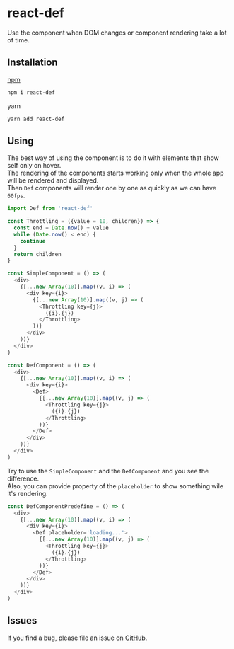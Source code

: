 # react-def
Use the component when DOM changes or component rendering take a lot of time.
## Installation
[npm](https://www.npmjs.com/package/react-def)
```bash
npm i react-def
```
yarn
```bash
yarn add react-def
```
## Using
The best way of using the component is to do it with elements that show self only on hover.  
The rendering of the components starts working only when the whole app will be rendered and displayed.  
Then `Def` components will render one by one as quickly as we can have `60fps`.
```typescript jsx
import Def from 'react-def'

const Throttling = ({value = 10, children}) => {
  const end = Date.now() + value
  while (Date.now() < end) {
    continue
  }
  return children
}

const SimpleComponent = () => (
  <div>
    {[...new Array(10)].map((v, i) => (
      <div key={i}>
        {[...new Array(10)].map((v, j) => (
          <Throttling key={j}>
            ({i}.{j})
          </Throttling>
        ))}
      </div>
    ))}
  </div>
)

const DefComponent = () => (
  <div>
    {[...new Array(10)].map((v, i) => (
      <div key={i}>
        <Def>
          {[...new Array(10)].map((v, j) => (
            <Throttling key={j}>
              ({i}.{j})
            </Throttling>
          ))}
        </Def>
      </div>
    ))}
  </div>
)
```
Try to use the `SimpleComponent` and the `DefComponent` and you see the difference.  
Also, you can provide property of the `placeholder` to show something wile it's rendering.
```typescript jsx
const DefComponentPredefine = () => (
  <div>
    {[...new Array(10)].map((v, i) => (
      <div key={i}>
        <Def placeholder='loading...'>
          {[...new Array(10)].map((v, j) => (
            <Throttling key={j}>
              ({i}.{j})
            </Throttling>
          ))}
        </Def>
      </div>
    ))}
  </div>
)
```
## Issues
If you find a bug, please file an issue on [GitHub](https://github.com/d8corp/react-def/issues).
